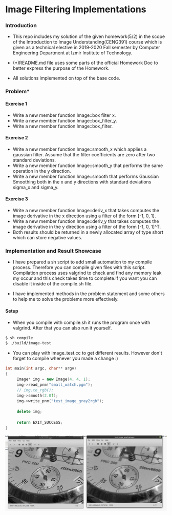 # Image Filtering Implementations

### Introduction

* This repo includes my solution of the given homework(5/2) in the scope of the Introduction to Image Understanding(CENG391) course which is given as a technical elective in 2019-2020 Fall semester by Computer Engineering Department at Izmir Institute of Technology.

* (*)README.md file uses some parts of the official Homework Doc to better express the purpose of the Homework.

* All solutions implemented on top of the base code.

### Problem*

#### Exercise 1 

* Write a new member function Image::box filter x.
* Write a new member function Image::box_filter_y.
* Write a new member function Image::box_filter.

#### Exercise 2

* Write a new member function Image::smooth_x which applies a gaussian filter. Assume that the filter coefficients are zero after two standard deviations.
* Write a new member function Image::smooth_y that performs the same operation in the y direction.
* Write a new member function Image::smooth that performs Gaussian Smoothing both in the x and y directions with standard deviations sigma_x and sigma_y.


#### Exercise 3

* Write a new member function Image::deriv_x that takes computes the image derivative in the x direction using a filter of the form [-1, 0, 1].
* Write a new member function Image::deriv_y that takes computes the image derivative in the y direction using a filter of the form [-1, 0, 1]^T.
* Both results should be returned in a newly allocated array of type short which can store negative values.

### Implementation and Result Showcase

* I have prepared a sh script to add small automation to my compile process. Therefore you can compile given files with this script. Compilation process uses valgrind to check and find any memory leak my occur and this check takes time to complete.If you want you can disable it inside of the compile.sh file.

* I have implemented methods in the problem statement and some others to help me to solve the problems more effectively.

#### Setup

* When you compile with compile.sh it runs the program once with valgrind. After that you can also run it yourself.

```bash
$ sh compile
$ ./build/image-test
```

* You can play with image_test.cc to get different results. However don't forget to compile whenever you made a change :)

```C++
int main(int argc, char** argv)
{
     Image* img = new Image(4, 4, 1);
     img->read_pnm("small_watch.pgm");
     // img.to_rgb();
     img->smooth(2.0f);
     img->write_pnm("test_image_gray2rgb");

     delete img;

     return EXIT_SUCCESS;
}

```

![alt text](https://github.com/feyil/Image-Filtering-Implementations/blob/master/screenshots/smooth.png "smooth")
